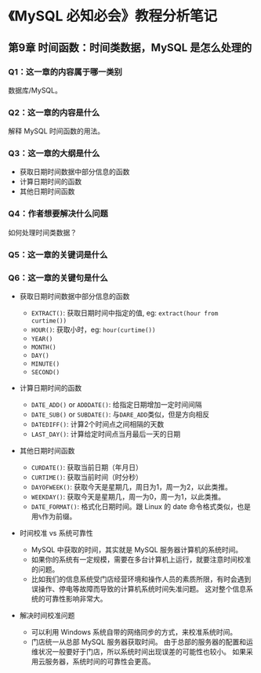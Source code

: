 # 《MySQL 必知必会》教程分析笔记

## 第9章 时间函数：时间类数据，MySQL 是怎么处理的

### Q1：这一章的内容属于哪一类别

数据库/MySQL。

### Q2：这一章的内容是什么

解释 MySQL 时间函数的用法。

### Q3：这一章的大纲是什么

- 获取日期时间数据中部分信息的函数
- 计算日期时间的函数
- 其他日期时间函数

### Q4：作者想要解决什么问题

如何处理时间类数据？

### Q5：这一章的关键词是什么

### Q6：这一章的关键句是什么

- 获取日期时间数据中部分信息的函数
  - `EXTRACT()`: 获取日期时间中指定的值, eg: `extract(hour from curtime())`
  - `HOUR()`: 获取小时，eg: `hour(curtime())`
  - `YEAR()`
  - `MONTH()`
  - `DAY()`
  - `MINUTE()`
  - `SECOND()`

- 计算日期时间的函数
  - `DATE_ADD()` or `ADDDATE()`: 给指定日期增加一定时间间隔
  - `DATE_SUB()` or `SUBDATE()`: 与`DARE_ADD`类似，但是方向相反
  - `DATEDIFF()`: 计算2个时间点之间相隔的天数
  - `LAST_DAY()`: 计算给定时间点当月最后一天的日期

- 其他日期时间函数
  - `CURDATE()`: 获取当前日期（年月日）
  - `CURTIME()`: 获取当前时间（时分秒）
  - `DAYOFWEEK()`: 获取今天是星期几，周日为1，周一为2，以此类推。
  - `WEEKDAY()`: 获取今天是星期几，周一为0，周一为1，以此类推。
  - `DATE_FORMAT()`: 格式化日期时间。跟 Linux 的 date 命令格式类似，也是用`%`作为前缀。

- 时间校准 vs 系统可靠性
  - MySQL 中获取的时间，其实就是 MySQL 服务器计算机的系统时间。
  - 如果你的系统有一定规模，需要在多台计算机上运行，就要注意时间校准的问题。
  - 比如我们的信息系统受门店经营环境和操作人员的素质所限，有时会遇到误操作、停电等故障而导致的计算机系统时间失准问题。
    这对整个信息系统的可靠性影响非常大。

- 解决时间校准问题
  - 可以利用 Windows 系统自带的网络同步的方式，来校准系统时间。
  - 门店统一从总部 MySQL 服务器获取时间。
    由于总部的服务器的配置和运维状况一般要好于门店，所以系统时间出现误差的可能性也较小。
    如果采用云服务器，系统时间的可靠性会更高。
